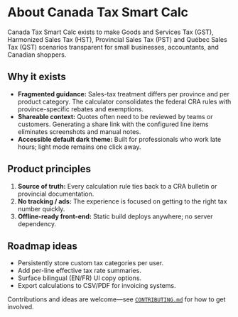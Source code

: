 # About Canada Tax Smart Calc

Canada Tax Smart Calc exists to make Goods and Services Tax (GST), Harmonized Sales Tax (HST), Provincial Sales Tax (PST) and Québec Sales Tax (QST) scenarios transparent for small businesses, accountants, and Canadian shoppers.

## Why it exists
- **Fragmented guidance:** Sales-tax treatment differs per province and per product category. The calculator consolidates the federal CRA rules with province-specific rebates and exemptions.
- **Shareable context:** Quotes often need to be reviewed by teams or customers. Generating a share link with the configured line items eliminates screenshots and manual notes.
- **Accessible default dark theme:** Built for professionals who work late hours; light mode remains one click away.

## Product principles
1. **Source of truth:** Every calculation rule ties back to a CRA bulletin or provincial documentation.
2. **No tracking / ads:** The experience is focused on getting to the right tax number quickly.
3. **Offline-ready front-end:** Static build deploys anywhere; no server dependency.

## Roadmap ideas
- Persistently store custom tax categories per user.
- Add per-line effective tax rate summaries.
- Surface bilingual (EN/FR) UI copy options.
- Export calculations to CSV/PDF for invoicing systems.

Contributions and ideas are welcome—see [`CONTRIBUTING.md`](CONTRIBUTING.md) for how to get involved.
